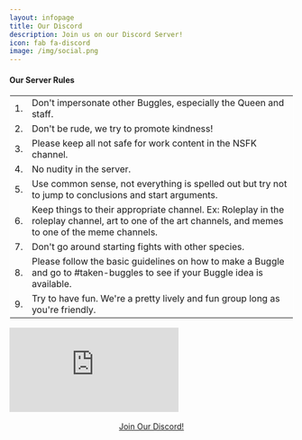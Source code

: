 ```yaml
---
layout: infopage
title: Our Discord
description: Join us on our Discord Server!
icon: fab fa-discord
image: /img/social.png
---
```

<div class="row">
<div class="col-md-6">
<h4 class="text-primary">Our Server Rules</h4>
<table class="table" style="border: 1px solid #FFFFFF">
	<tbody>
		<tr>
			<td scope="row">1.</td>
			<td>Don't impersonate other Buggles, especially the Queen and staff.</td>
		</tr>
		<tr>
			<td scope="row">2.</td>
			<td>Don't be rude, we try to promote kindness!</td>
		</tr>
		<tr>
			<td scope="row">3.</td>
			<td>Please keep all not safe for work content in the NSFK channel.</td>
		</tr>
		<tr>
			<td scope="row">4.</td>
			<td>No nudity in the server.</td>
		</tr>
		<tr>
			<td scope="row">5.</td>
			<td>Use common sense, not everything is spelled out but try not to jump to 
			conclusions and start arguments.</td>
		</tr>
		<tr>
			<td scope="row">6.</td>
			<td>Keep things to their appropriate channel. Ex: Roleplay in the roleplay channel, 
			art to one of the art channels, and memes to one of the meme channels.</td>
		</tr>
		<tr>
			<td scope="row">7.</td>
			<td>Don't go around starting fights with other species.</td>
		</tr>
		<tr>
			<td scope="row">8.</td>
			<td>Please follow the basic guidelines on how to make a Buggle and go to 
			<span class="discord-tag">#taken-buggles</span> to see if your Buggle idea is available.</td>
		</tr>
		<tr>
			<td scope="row">9.</td>
			<td>Try to have fun. We're a pretty lively and fun group long as you're friendly.</td>
		</tr>
	</tbody>
</table>
</div>
<iframe class="col-md-6" src="https://discordapp.com/widget?id=541806481683644438&theme=dark" allowtransparency="true" frameborder="0"></iframe>
<br><br>
<center>
<a class="btn btn-primary text-dark" href="https://discord.gg/zs7zayp" target="_blank">Join Our Discord!</a>
</center>
